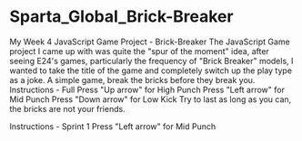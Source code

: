 # Sparta_Global_Brick-Breaker
My Week 4 JavaScript Game Project - Brick-Breaker
The JavaScript Game project I came up with was quite the "spur of the moment" idea, after seeing E24's games, particularly the frequency of "Brick Breaker" models, I wanted to take the title of the game and completely switch up the play type as a joke.
A simple game, break the bricks before they break you.
Instructions - Full
Press "Up arrow" for High Punch
Press "Left arrow" for Mid Punch
Press "Down arrow" for Low Kick 
Try to last as long as you can, the bricks are not your friends.

Instructions - Sprint 1
Press "Left arrow" for Mid Punch
